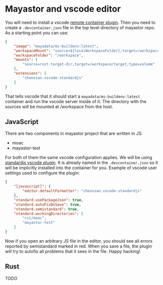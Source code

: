 # Mayastor and vscode editor

You will need to install a vscode [remote container plugin](https://marketplace.visualstudio.com/items?itemName=ms-vscode-remote.remote-containers).
Then you need to create a `.devcontainer.json` file in the top level directory
of mayastor repo. As a starting point you can use:

```json
{
    "image": "mayadata/ms-buildenv:latest",
    "workspaceMount": "source=${localWorkspaceFolder},target=/workspace,type=bind,consistency=delegated",
    "workspaceFolder": "/workspace",
    "mounts": [
        "source=rust-target-dir,target=/workspace/target,type=volume"
    ],
    "extensions": [
        "chenxsan.vscode-standardjs"
    ]
}
```

That tells vscode that it should start a `mayadata/ms-buildenv:latest` container
and run the vscode server inside of it. The directory with the sources will
be mounted at /workspace from the host.

## JavaScript

There are two components in mayastor project that are written in JS:

* moac
* mayastor-test

For both of them the same vscode configuration applies. We will be using
[standardjs vscode plugin](https://marketplace.visualstudio.com/items?itemName=chenxsan.vscode-standardjs).
It is already named in the `.devcontainer.json` so it will be implicitly
installed into the container for you. Example of vscode user settings
used to configure the plugin:

```json
{
    "[javascript]": {
        "editor.defaultFormatter": "chenxsan.vscode-standardjs"
    },
    "standard.usePackageJson": true,
    "standard.autoFixOnSave": true,
    "standard.semistandard": true,
    "standard.workingDirectories": [
        "csi/moac",
        "mayastor-test"
    ]
}
```

Now if you open an arbitrary JS file in the editor, you should see all errors
reported by semistandard marked in red. When you save a file, the plugin will
try to autofix all problems that it sees in the file. Happy hacking!

## Rust

TODO
